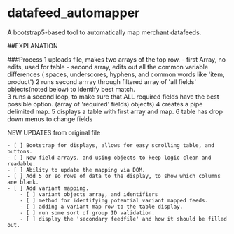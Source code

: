 # datafeed_automapper
A bootstrap5-based tool to automatically map merchant datafeeds.


##EXPLANATION

  ###Process
    1 uploads file, makes two arrays of the top row.
       - first Array, no edits, used for table 
       - second array, edits out all the common variable differences ( spaces, underscores, hyphens, and common words like 'item, product')
    2 runs second arrray through filtered array of 'all fields' objects(noted below) to identify best match.        
    3 runs a second loop, to make sure that ALL required fields have the best possible option. (array of 'required' fields) objects)
    4 creates a pipe delimited map.
    5 displays a table with first array and map. 
    6 table has drop down menus to change fields 

NEW UPDATES from original file

    - [ ] Bootstrap for displays, allows for easy scrolling table, and buttons.
    - [ ] New field arrays, and using objects to keep logic clean and readable.
    - [ ] Ability to update the mapping via DOM.
    - [ ] Add 5 or so rows of data to the display, to show which columns are blank.
    - [ ] Add variant mapping.
        - [ ] variant objects array, and identifiers
        - [ ] method for identifying potential variant mapped feeds.
        - [ ] adding a variant map row to the table display.
        - [ ] run some sort of group ID validation.
        - [ ] display the 'secondary feedfile' and how it should be filled out.
